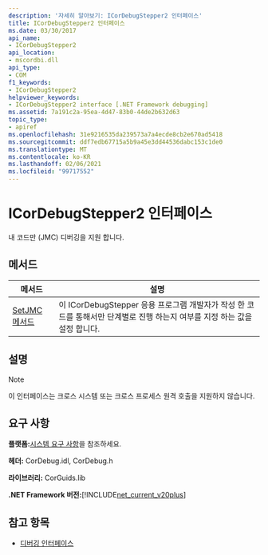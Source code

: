 ```yaml
---
description: '자세히 알아보기: ICorDebugStepper2 인터페이스'
title: ICorDebugStepper2 인터페이스
ms.date: 03/30/2017
api_name:
- ICorDebugStepper2
api_location:
- mscordbi.dll
api_type:
- COM
f1_keywords:
- ICorDebugStepper2
helpviewer_keywords:
- ICorDebugStepper2 interface [.NET Framework debugging]
ms.assetid: 7a191c2a-95ea-4d47-83b0-44de2b632d63
topic_type:
- apiref
ms.openlocfilehash: 31e9216535da239573a7a4ecde8cb2e670ad5418
ms.sourcegitcommit: ddf7edb67715a5b9a45e3dd44536dabc153c1de0
ms.translationtype: MT
ms.contentlocale: ko-KR
ms.lasthandoff: 02/06/2021
ms.locfileid: "99717552"
---
```

# <a name="icordebugstepper2-interface"></a>ICorDebugStepper2 인터페이스

내 코드만 (JMC) 디버깅을 지원 합니다.  
  
## <a name="methods"></a>메서드  
  
|메서드|설명|  
|------------|-----------------|  
|[SetJMC 메서드](icordebugstepper2-setjmc-method.md)|이 ICorDebugStepper 응용 프로그램 개발자가 작성 한 코드를 통해서만 단계별로 진행 하는지 여부를 지정 하는 값을 설정 합니다.|  
  
## <a name="remarks"></a>설명  
  
> [!NOTE]
> 이 인터페이스는 크로스 시스템 또는 크로스 프로세스 원격 호출을 지원하지 않습니다.  
  
## <a name="requirements"></a>요구 사항  

 **플랫폼:**[시스템 요구 사항](../../get-started/system-requirements.md)을 참조하세요.  
  
 **헤더:** CorDebug.idl, CorDebug.h  
  
 **라이브러리:** CorGuids.lib  
  
 **.NET Framework 버전:**[!INCLUDE[net_current_v20plus](../../../../includes/net-current-v20plus-md.md)]  
  
## <a name="see-also"></a>참고 항목

- [디버깅 인터페이스](debugging-interfaces.md)
